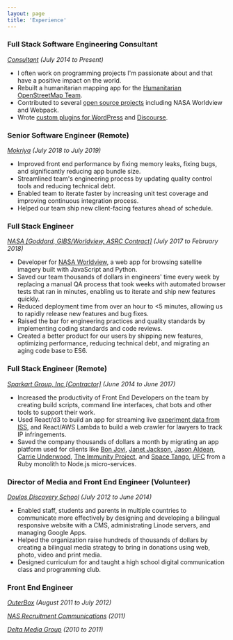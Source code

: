```yaml
---
layout: page
title: 'Experience'
---
```


<div class="experience">

### Full Stack Software Engineering Consultant

_[Consultant](https://iamlocaljo.com/) (July 2014 to Present)_

- I often work on programming projects I'm passionate about and that have a positive impact on the world.
- Rebuilt a humanitarian mapping app for the [Humanitarian OpenStreetMap Team](https://www.hotosm.org/).
- Contributed to several [open source projects](https://github.com/localjo) including NASA Worldview and Webpack.
- Wrote [custom plugins for WordPress](https://wordpress.org/plugins/quotable/) and [Discourse](https://www.discourse.org/).

### Senior Software Engineer (Remote)

_[Mokriya](https://mokriya.com/) (July 2018 to July 2019)_

- Improved front end performance by fixing memory leaks, fixing bugs, and significantly reducing app bundle size.
- Streamlined team's engineering process by updating quality control tools and reducing technical debt.
- Enabled team to iterate faster by increasing unit test coverage and improving continuous integration process.
- Helped our team ship new client-facing features ahead of schedule.

### Full Stack Engineer

_[NASA [Goddard, GIBS/Worldview, ASRC Contract]](https://www.nasa.gov/goddard) (July 2017 to February 2018)_

- Developer for [NASA Worldview](https://github.com/nasa-gibs/worldview), a web app for browsing satellite imagery built with JavaScript and Python.
- Saved our team thousands of dollars in engineers' time every week by replacing a manual QA process that took weeks with automated browser tests that ran in minutes, enabling us to iterate and ship new features quickly.
- Reduced deployment time from over an hour to <5 minutes, allowing us to rapidly release new features and bug fixes.
- Raised the bar for engineering practices and quality standards by implementing coding standards and code reviews.
- Created a better product for our users by shipping new features, optimizing performance, reducing technical debt, and migrating an aging code base to ES6.

### Full Stack Engineer (Remote)

_[Sparkart Group, Inc [Contractor]](http://www.sparkart.com/) (June 2014 to June 2017)_

- Increased the productivity of Front End Developers on the team by creating build scripts, command line interfaces, chat bots and other tools to support their work.
- Used React/d3 to build an app for streaming live [experiment data from ISS](http://www.spacetango.com/), and React/AWS Lambda to build a web crawler for lawyers to track IP infringements.
- Saved the company thousands of dollars a month by migrating an app platform used for clients like [Bon Jovi](http://bonjovi.com/), [Janet Jackson](https://www.janetjackson.com/), [Jason Aldean](https://www.jasonaldean.com/), [Carrie Underwood](https://www.carrieunderwood.fm/), [The Immunity Project](http://www.immunityproject.org/), and [Space Tango](http://www.spacetango.com), [UFC](https://www.ufcfightclub.com/) from a Ruby monolith to Node.js micro-services.

### Director of Media and Front End Engineer (Volunteer)

_[Doulos Discovery School](http://www.jarabacoard.com/es/servicios/item/doulos-discovery-school) (July 2012 to June 2014)_

- Enabled staff, students and parents in multiple countries to communicate more effectively by designing and developing a bilingual responsive website with a CMS, administrating Linode servers, and managing Google Apps.
- Helped the organization raise hundreds of thousands of dollars by creating a bilingual media strategy to bring in donations using web, photo, video and print media.
- Designed curriculum for and taught a high school digital communication class and programming club.

### Front End Engineer

_[OuterBox](https://www.outerboxdesign.com/) (August 2011 to July 2012)_

_[NAS Recruitment Communications](http://www.nasrecruitment.com/) (2011)_

_[Delta Media Group](https://www.deltamediagroup.com/) (2010 to 2011)_

</div>
